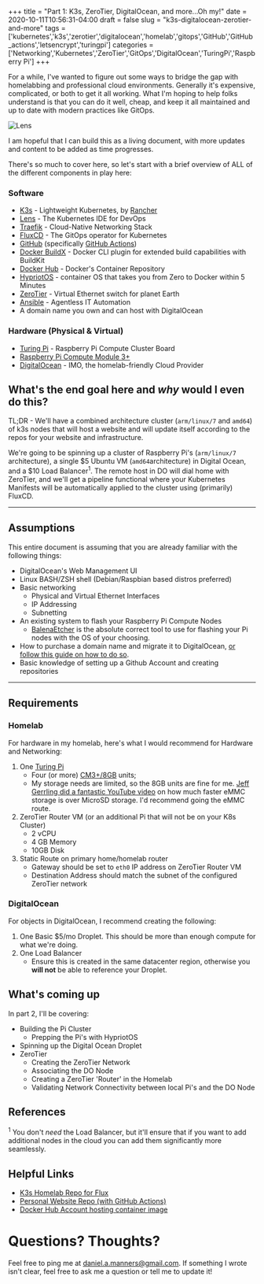 +++
title = "Part 1: K3s, ZeroTier, DigitalOcean, and more...Oh my!"
date = 2020-10-11T10:56:31-04:00
draft = false
slug = "k3s-digitalocean-zerotier-and-more"
tags = ['kubernetes','k3s','zerotier','digitalocean','homelab','gitops','GitHub','GitHub_actions','letsencrypt','turingpi']
categories = ['Networking','Kubernetes','ZeroTier','GitOps','DigitalOcean','TuringPi','Raspberry Pi']
+++

For a while, I've wanted to figure out some ways to bridge the gap with homelabbing and professional cloud environments. Generally it's expensive, complicated, or both to get it all working. What I'm hoping to help folks understand is that you can do it well, cheap, and keep it all maintained and up to date with modern practices like GitOps.

![Lens](/static/images/posts/k3s-do-zerotier-gitops/lens.png)

I am hopeful that I can build this as a living document, with more updates and content to be added as time progresses.

There's so much to cover here, so let's start with a brief overview of ALL of the different components in play here:


### Software

* [K3s](https://k3s.io/) - Lightweight Kubernetes, by [Rancher](https://rancher.com/)
* [Lens](https://k8slens.dev/) - The Kubernetes IDE for DevOps
* [Traefik](https://traefik.io/) - Cloud-Native Networking Stack
* [FluxCD](https://fluxcd.io/) - The GitOps operator for Kubernetes
* [GitHub](https://GitHub.com/) (specifically [GitHub Actions](https://GitHub.com/features/actions))
* [Docker BuildX](https://GitHub.com/docker/buildx) - Docker CLI plugin for extended build capabilities with BuildKit
* [Docker Hub](https://hub.docker.com/) - Docker's Container Repository
* [HypriotOS](https://blog.hypriot.com/downloads/) - container OS that takes you from Zero to Docker within 5 Minutes
* [ZeroTier](https://www.zerotier.com/) - Virtual Ethernet switch for planet Earth
* [Ansible](https://www.ansible.com/) - Agentless IT Automation
* A domain name you own and can host with DigitalOcean

### Hardware (Physical & Virtual)

* [Turing Pi](https://turingpi.com/) - Raspberry Pi Compute Cluster Board
* [Raspberry Pi Compute Module 3+](https://www.raspberrypi.org/products/compute-module-3-plus/)
* [DigitalOcean](https://www.digitalocean.com/) - IMO, the homelab-friendly Cloud Provider

## What's the end goal here and _why_ would I even do this?

TL;DR - We'll have a combined architecture cluster (`arm/linux/7` and `amd64`) of k3s nodes that will host a website and will update itself according to the repos for your website and infrastructure.

We're going to be spinning up a cluster of Raspberry Pi's (`arm/linux/7` architecture), a single $5 Ubuntu VM (`amd64`architecture) in Digital Ocean, and a $10 Load Balancer<sup>1</sup>. The remote host in DO will dial home with ZeroTier, and we'll get a pipeline functional where your Kubernetes Manifests will be automatically applied to the cluster using (primarily) FluxCD.

-----

## Assumptions

This entire document is assuming that you are already familiar with the following things:

* DigitalOcean's Web Management UI
* Linux BASH/ZSH shell (Debian/Raspbian based distros preferred)
* Basic networking
  * Physical and Virtual Ethernet Interfaces
  * IP Addressing
  * Subnetting
* An existing system to flash your Raspberry Pi Compute Nodes
  * [BalenaEtcher](https://www.balena.io/etcher/) is the absolute correct tool to use for flashing your Pi nodes with the OS of your choosing.
* How to purchase a domain name and migrate it to DigitalOcean, [or follow this guide on how to do so](https://www.digitalocean.com/community/questions/how-to-transfer-domain-name-to-digitalocean).
* Basic knowledge of setting up a Github Account and creating repositories

-----

## Requirements

### Homelab

For hardware in my homelab, here's what I would recommend for Hardware and Networking:

1. One [Turing Pi](https://turingpi.com/)
    * Four (or more) [CM3+/8GB](https://www.digikey.com/en/products/detail/raspberry-pi/CM3-8GB/9866294) units;
    * My storage needs are limited, so the 8GB units are fine for me. [Jeff Gerrling did a fantastic YouTube video](https://youtu.be/IoMxpndlDWI?t=406) on how much faster eMMC storage is over MicroSD storage. I'd recommend going the eMMC route.
2. ZeroTier Router VM (or an additional Pi that will not be on your K8s Cluster)
    * 2 vCPU
    * 4 GB Memory
    * 10GB Disk
3. Static Route on primary home/homelab router
    * Gateway should be set to `eth0` IP address on ZeroTier Router VM
    * Destination Address should match the subnet of the configured ZeroTier network

### DigitalOcean

For objects in DigitalOcean, I recommend creating the following:

1. One Basic $5/mo Droplet. This should be more than enough compute for what we're doing.
2. One Load Balancer
    * Ensure this is created in the same datacenter region, otherwise you **will not** be able to reference your Droplet.

## What's coming up

In part 2, I'll be covering:

* Building the Pi Cluster
  * Prepping the Pi's with HypriotOS
* Spinning up the Digital Ocean Droplet
* ZeroTier
  * Creating the ZeroTier Network
  * Associating the DO Node
  * Creating a ZeroTier 'Router' in the Homelab
  * Validating Network Connectivity between local Pi's and the DO Node

## References

<sup>1</sup> You don't _need_ the Load Balancer, but it'll ensure that if you want to add additional nodes in the cloud you can add them significantly more seamlessly.

## Helpful Links

* [K3s Homelab Repo for Flux](https://github.com/danmanners/homelab-k3s-cluster)
* [Personal Website Repo (with GitHub Actions)](https://github.com/danmanners/personal-website)
* [Docker Hub Account hosting container image](https://hub.docker.com/u/danielmanners)

# Questions? Thoughts?

Feel free to ping me at [daniel.a.manners@gmail.com](mailto:daniel.a.manners@gmail.com). If something I wrote isn't clear, feel free to ask me a question or tell me to update it!
